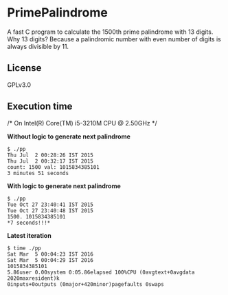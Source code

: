 # PrimePalindrome

A fast C program to calculate the 1500th prime palindrome with 13 digits.
Why 13 digits? Because a palindromic number with even number of digits is always divisible by 11.

## License

GPLv3.0

## Execution time

/* On Intel(R) Core(TM) i5-3210M CPU @ 2.50GHz */

**Without logic to generate next palindrome**

    $ ./pp
    Thu Jul  2 00:28:26 IST 2015
    Thu Jul  2 00:32:17 IST 2015
    count: 1500 val: 1015834385101
    3 minutes 51 seconds

**With logic to generate next palindrome**

    $ ./pp
    Tue Oct 27 23:40:41 IST 2015
    Tue Oct 27 23:40:48 IST 2015
    1500. 1015834385101
    *7 seconds!!!*

**Latest iteration**

    $ time ./pp
    Sat Mar  5 00:04:23 IST 2016
    Sat Mar  5 00:04:29 IST 2016
    1015834385101
    5.86user 0.00system 0:05.86elapsed 100%CPU (0avgtext+0avgdata 2020maxresident)k
    0inputs+0outputs (0major+420minor)pagefaults 0swaps
